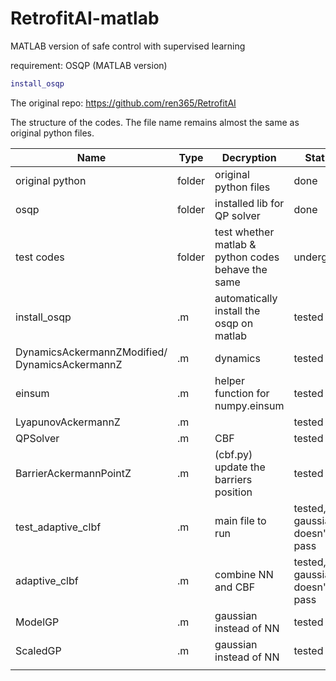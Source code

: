 # RetrofitAI-matlab
MATLAB version of safe control with supervised learning

requirement: OSQP (MATLAB version)

```matlab
install_osqp
```

The original repo: https://github.com/ren365/RetrofitAI

The structure of the codes. The file name remains almost the same as original python files.

| Name                                           | Type   | Decryption                                         | Status                        |
| ---------------------------------------------- | ------ | -------------------------------------------------- | ----------------------------- |
| original python                                | folder | original python files                              | done                          |
| osqp                                           | folder | installed lib for QP solver                        | done                          |
| test codes                                     | folder | test whether matlab & python codes behave the same | undergoing                    |
| install_osqp                                   | .m     | automatically install the osqp on matlab           | tested                        |
| DynamicsAckermannZModified/ DynamicsAckermannZ | .m     | dynamics                                           | tested                        |
| einsum                                         | .m     | helper function for numpy.einsum                   | tested                        |
| LyapunovAckermannZ                             | .m     |                                                    | tested                        |
| QPSolver                                       | .m     | CBF                                                | tested                        |
| BarrierAckermannPointZ                         | .m     | (cbf.py) update the barriers position              | tested                        |
| test_adaptive_clbf                             | .m     | main file to run                                   | tested, gaussian doesn't pass |
| adaptive_clbf                                  | .m     | combine NN and CBF                                 | tested, gaussian doesn't pass |
| ModelGP                                        | .m     | gaussian instead of NN                             | tested                        |
| ScaledGP                                       | .m     | gaussian instead of NN                             | tested                        |
|                                                |        |                                                    |                               |



